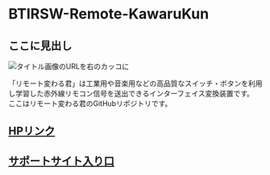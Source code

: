 # BTIRSW-Remote-KawaruKun

## ここに見出し

![タイトル画像のURLを右のカッコに]()

「リモート変わる君」は工業用や音楽用などの高品質なスイッチ・ボタンを利用し学習した赤外線リモコン信号を送出できるインターフェイス変換装置です。  
ここはリモート変わる君のGitHubリポジトリです。


## [HPリンク]() 

## [サポートサイト入り口]()


